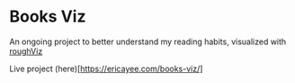 # Books Viz
An ongoing project to better understand my reading habits, visualized with [roughViz](https://github.com/jwilber/roughViz)

Live project (here)[https://ericayee.com/books-viz/]
